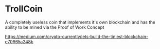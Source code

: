# TrollCoin

A completely useless coin that implements it's own blockchain and has the ability to be mined via the Proof of Work Concept

https://medium.com/crypto-currently/lets-build-the-tiniest-blockchain-e70965a248b

